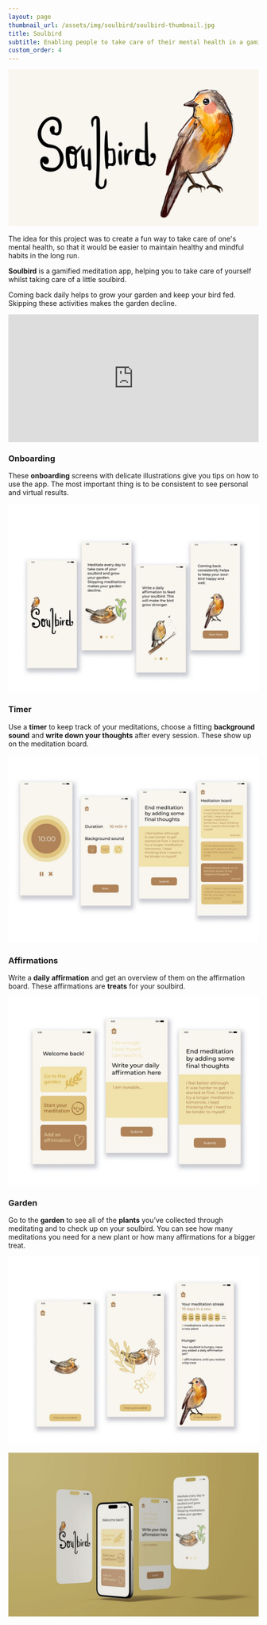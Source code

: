 ```yaml
---
layout: page
thumbnail_url: /assets/img/soulbird/soulbird-thumbnail.jpg
title: Soulbird
subtitle: Enabling people to take care of their mental health in a gamified way
custom_order: 4
---
```


![](/assets/img/soulbird/soulbird-1.png)

The idea for this project was to create a fun way to take care of one's mental health, so that it would be easier to maintain healthy and mindful habits in the long run.

**Soulbird** is a gamified meditation app, helping you to take care of yourself whilst taking care of a little soulbird.

Coming back daily helps to grow your garden and keep your bird fed. Skipping these activities makes the garden decline.

<div style="padding:50.97% 0 0 0;position:relative;"><iframe src="https://player.vimeo.com/video/807835077?h=12eb1e753f&byline=0&portrait=0" style="position:absolute;top:0;left:0;width:100%;height:100%;" frameborder="0" allow="autoplay; fullscreen; picture-in-picture" allowfullscreen></iframe></div><script src="https://player.vimeo.com/api/player.js"></script>

### Onboarding

These **onboarding** screens with delicate illustrations give you tips on how to use the app. The most important thing is to be consistent to see personal and virtual results.

![](/assets/img/soulbird/soulbird-2.jpg)

### Timer

Use a **timer** to keep track of your meditations, choose a fitting **background sound** and **write down your thoughts** after every session. These show up on the meditation board.

![](/assets/img/soulbird/soulbird-3.jpg)

### Affirmations

Write a **daily affirmation** and get an overview of them on the affirmation board. These affirmations are **treats** for your soulbird.

![](/assets/img/soulbird/soulbird-4.jpg)

### Garden

Go to the **garden** to see all of the **plants** you’ve collected through meditating and to check up on your soulbird. You can see how many meditations you need for a new plant or how many affirmations for a bigger treat.

![](/assets/img/soulbird/soulbird-5.jpg)

![](/assets/img/soulbird/soulbird-thumbnail.jpg)
